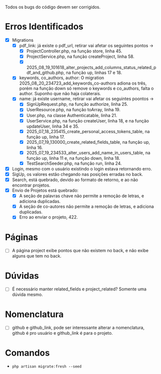 Todos os bugs do código devem ser corrigidos.

# Erros Identificados
- [x] Migrations
    - [x] pdf_link: já existe o pdf_url, retirar vai afetar os seguintes pontos -> 
        - [x] ProjectController.php, na função store, linha 45.
        - [x] ProjectService.php, na função createProject, linha 58.
        - [x] 2025_08_19_101618_alter_projects_add_columns_status_related_pdf_and_github.php, na função up, linhas 17 e 18.
    - [x] keywords, co_authors, author: O migration 2025_08_20_234723_add_keywords_co-authors adiona os três, porém na função down só remove o keywords e co_authors, falta o author. Suponho que não haja colaterais.
    - [x] name: já existe username, retirar vai afetar os seguintes poontos ->
        - [x] SignUpRequest.php, na função authorize, linha 25.
        - [x] UserResource.php, na função toArray, linha 19.
        - [x] User.php, na classe Authenticatable, linha 21.
        - [x] UserService.php, na função createUser, linha 18, e na função updateUser, linha 34 e 35.
        - [x] 2025_07_18_235415_create_personal_access_tokens_table, na função up, linha 17.
        - [x] 2025_07_19_130000_create_related_fields_table, na função up, linha 16.
        - [x] 2025_07_19_234533_alter_users_add_name_in_users_table, na função up, linha 11 e, na função down, linha 18.
        - [x] TestSearchSeeder.php, na função run, linha 24.
- [x] Login, mesmo com o usuário existindo o login estava retornando erro.
- [x] SigUp, os valores estão chegando nas posições erradas no back.
- [x] Search, está quebrado, devido ao formato de retorno, e ao não encontrar projetos.
- [x] Envio de Projetos está quebrado:
    - [x] A seção de palavras chave não permite a remoção de letras, e adiciona duplicadas.
    - [x] A seção de co-autores não permite a remoção de letras, e adiciona duplicadas.
    - [x] Erro ao enviar o projeto, 422.

# Páginas
- [ ] A página project exibe pontos que não existem no back, e não exibe alguns que tem no back.

# Dúvidas
- [ ] É necessário manter related_fields e project_related? Somente uma dúvida mesmo.

# Nomenclatura
- [ ] github e github_link, pode ser interessante alterar a nomenclatura, github é pro usuário e github_link é para o projeto.

# Comandos
- `php artisan migrate:fresh --seed`
